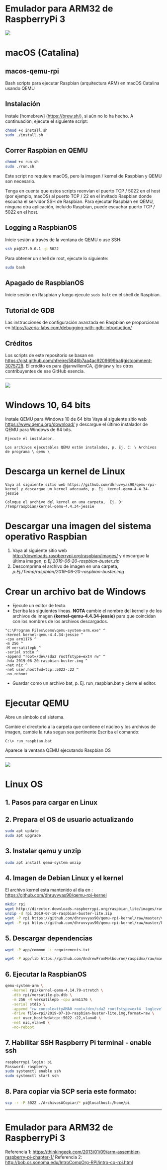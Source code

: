 # Emulador para ARM32 de RaspberryPi 3

![](imagenes/macos.png)
# macOS (Catalina)

## macos-qemu-rpi
Bash scripts para ejecutar Raspbian (arquitectura ARM) en macOS Catalina usando QEMU

## Instalación

Instale [homebrew] (https://brew.sh/), si aún no lo ha hecho.
A continuación, ejecute el siguiente script:

```bash
chmod +x install.sh
sudo ./install.sh
```

## Correr Raspbian en QEMU

```bash
chmod +x run.sh
sudo ./run.sh
```

Este script no requiere macOS, pero la imagen / kernel de Raspbian y QEMU son necesario.

Tenga en cuenta que estos scripts reenvían el puerto TCP / 5022 en el host (por ejemplo, macOS) al puerto
TCP / 22 en el invitado Raspbian donde escucha el servidor SSH de Raspbian.
Para ejecutar Raspbian en QEMU, ninguna otra aplicación, incluido Raspbian, puede escuchar
puerto TCP / 5022 en el host.

## Logging a RaspbianOS

Inicie sesión a través de la ventana de QEMU o use SSH:
```bash
ssh pi@127.0.0.1 -p 5022
```

Para obtener un shell de root, ejecute lo siguiente:
```bash
sudo bash
```

## Apagado de RaspbianOS
Inicie sesión en Raspbian y luego ejecute `sudo halt` en el shell de Raspbian.

## Tutorial de GDB

Las instrucciones de configuración avanzada en Raspbian se proporcionan en
https://azeria-labs.com/debugging-with-gdb-introduction/

## Créditos

Los scripts de este repositorio se basan en
https://gist.github.com/hfreire/5846b7aa4ac9209699ba#gistcomment-3075728.
El crédito es para @janwillemCA, @tinjaw y los otros contribuyentes de ese GitHub
esencia.


---------
![](imagenes/mswindows.png)
# Windows  10, 64 bits

Instale QEMU para Windows 10 de 64 bits
Vaya al siguiente sitio web https://www.qemu.org/download/ y descargue el último instalador de QEMU para Windows de 64 bits.
```
Ejecute el instalador.

Los archivos ejecutables QEMU están instalados, p. Ej. C: \ Archivos de programa \ qemu \
```

#  Descarga un kernel de Linux
```
Vaya al siguiente sitio web https://github.com/dhruvvyas90/qemu-rpi-kernel y descargue un kernel adecuado, p. Ej. kernel-qemu-4.4.34-jessie

Coloque el archivo del kernel en una carpeta,  Ej. D: /Temp/raspbian/kernel-qemu-4.4.34-jessie
```

#  Descargar una imagen del sistema operativo Raspbian
1. Vaya al siguiente sitio web http://downloads.raspberrypi.org/raspbian/images/ y descargue la última imagen, _p.Ej.2019-06-20-raspbian-buster.zip_
2. Descomprima el archivo de imagen en una carpeta, _p.Ej./Temp/raspbian/2019-06-20-raspbian-buster.img_

# Crear un archivo bat de Windows
- Ejecute un editor de texto.
- Escriba las siguientes líneas.
**NOTA** cambie el nombre del kernel y de los archivos de imagen **(kernel-qemu-4.4.34-jessie)** para que coincidan con los nombres de los archivos descargados.
```
"c:\Program Files\qemu\qemu-system-arm.exe" ^
-kernel kernel-qemu-4.4.34-jessie ^
-cpu arm1176 ^
-m 256 ^
-M versatilepb ^
-serial stdio ^
-append "root=/dev/sda2 rootfstype=ext4 rw" ^
-hda 2019-06-20-raspbian-buster.img ^
-net nic ^
-net user,hostfwd=tcp::5022-:22 ^
-no-reboot

```

- Guardar como un archivo bat, p. Ej. run_raspbian.bat y cierre el editor.

# Ejecutar QEMU
Abre un símbolo del sistema.
 
Cambie el directorio a la carpeta que contiene el núcleo y los archivos de imagen, cambie la ruta segun sea pertinente
Escriba el comando:
```
C:\> run_raspbian.bat
```

Aparece la ventana QEMU ejecutando Raspbian OS





-------
![](imagenes/linux.png)
# Linux OS 

## 1. Pasos para cargar en Linux


## 2. Prepara el OS de usuario actualizando
```bash
sudo apt update
sudo apt upgrade
```

## 3. Instalar qemu y unzip
```bash
sudo apt install qemu-system unzip
```

## 4. Imagen de Debian Linux y  el  kernel
El archivo kernel esta mantenido al dia en : https://github.com/dhruvvyas90/qemu-rpi-kernel

```bash
mkdir rpi
wget http://director.downloads.raspberrypi.org/raspbian_lite/images/raspbian_lite-2019-07-12/2019-07-10-raspbian-buster-lite.zip
unzip -d rpi 2019-07-10-raspbian-buster-lite.zip
wget -P rpi https://github.com/dhruvvyas90/qemu-rpi-kernel/raw/master/versatile-pb.dtb
wget -P rpi https://github.com/dhruvvyas90/qemu-rpi-kernel/raw/master/kernel-qemu-4.14.79-stretch

```

## 5. Descargar  dependencias
```bash
wget -P app/common -i requirements.txt

wget -P app/lib https://github.com/AndrewFromMelbourne/raspidmx/raw/master/lib/Makefile
```

## 6. Ejecutar la RaspbianOS
```bash
qemu-system-arm \
   -kernel rpi/kernel-qemu-4.14.79-stretch \
   -dtb rpi/versatile-pb.dtb \
   -m 256 -M versatilepb -cpu arm1176 \
   -serial stdio \
   -append "rw console=ttyAMA0 root=/dev/sda2 rootfstype=ext4  loglevel=8 rootwait fsck.repair=yes memtest=1" \
   -drive file=rpi/2019-07-10-raspbian-buster-lite.img,format=raw \
   -net user,hostfwd=tcp::5022-:22,vlan=0 \
   -net nic,vlan=0 \
   -no-reboot
```

## 7. Habilitar SSH Raspberry Pi terminal - enable ssh
```bash
raspberrypi login: pi
Password: raspberry 
sudo systemctl enable ssh
sudo systemctl start ssh
```

## 8. Para copiar via SCP seria este formato:
```bash
scp -r -P 5022 ./ArchivosACopiar/* pi@localhost:/home/pi
```

-------



# Emulador para ARM32 de RaspberryPi 3


Referencia 1: https://thinkingeek.com/2013/01/09/arm-assembler-raspberry-pi-chapter-1/
Referencia 2: http://bob.cs.sonoma.edu/IntroCompOrg-RPi/intro-co-rpi.html
